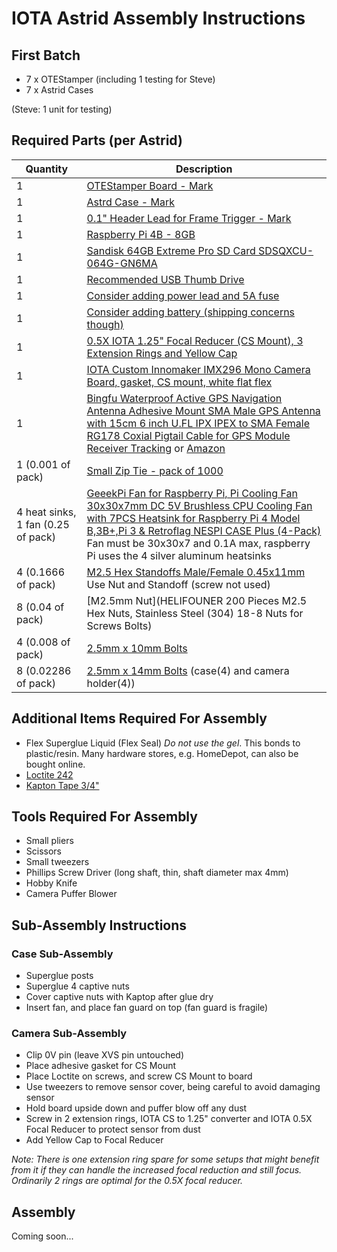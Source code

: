 # IOTA Astrid Assembly Instructions

## First Batch

* 7 x OTEStamper (including 1 testing for Steve)
* 7 x Astrid Cases

(Steve: 1 unit for testing)

## Required Parts (per Astrid)

| Quantity | Description |
| -------- | ----------- |
| 1 | [OTEStamper Board - Mark]() |
| 1 | [Astrd Case - Mark]() |
| 1 | [0.1" Header Lead for Frame Trigger - Mark]() |
| 1 | [Raspberry Pi 4B - 8GB](https://www.digikey.com/en/products/detail/raspberry-pi/SC0195-9/12159401) |
| 1 | [Sandisk 64GB Extreme Pro SD Card SDSQXCU-064G-GN6MA](https://www.amazon.com/Sandisk-Extreme-Pro-MicroSD-V30/dp/B09X7BYSFG) |
| 1 | [Recommended USB Thumb Drive](USBDriveRequirements.md) |
| 1 | [Consider adding power lead and 5A fuse]() |
| 1 | [Consider adding battery (shipping concerns though)]() |
| 1 | [0.5X IOTA 1.25" Focal Reducer (CS Mount), 3 Extension Rings and Yellow Cap]()| 
| 1 | [IOTA Custom Innomaker IMX296 Mono Camera Board, gasket, CS mount, white flat flex]() | 
| 1 | [Bingfu Waterproof Active GPS Navigation Antenna Adhesive Mount SMA Male GPS Antenna with 15cm 6 inch U.FL IPX IPEX to SMA Female RG178 Coxial Pigtail Cable for GPS Module Receiver Tracking](https://bingfushop.com/products/bingfu-waterproof-active-gps-navigation-antenna-adhesive-mount-sma-male-gps-antenna-with-15cm-6-inch-u-fl-ipx-ipex-to-sma-female-rg178-coaxial-pigtail-cable-for-gps-module-receiver-tracking) or [Amazon](https://www.amazon.com/dp/B083D59N55?th=1) |
| 1 (0.001 of pack) | [Small Zip Tie - pack of 1000](https://www.amazon.com/Monday-HS-Plastic-Self-Locking-Electronics-Electrical/dp/B078NT5F2B/ref=sr_1_1_sspa?crid=38WYUGUDTWHMI&keywords=small+zip+tie&qid=1704852696&sprefix=small+zip+tie%2Caps%2C249&sr=8-1-spons&sp_csd=d2lkZ2V0TmFtZT1zcF9hdGY&psc=1) |
| 4 heat sinks, 1 fan (0.25 of pack) | [GeeekPi Fan for Raspberry Pi, Pi Cooling Fan 30x30x7mm DC 5V Brushless CPU Cooling Fan with 7PCS Heatsink for Raspberry Pi 4 Model B,3B+,Pi 3 & Retroflag NESPI CASE Plus (4-Pack)](https://www.amazon.com/GeeekPi-Raspberry-30x30x7mm-Brushless-Retroflag/dp/B07PHGTJKK/ref=sr_1_8?crid=A9I0QMYN2KUX&keywords=GeeekPi+Fan&qid=1704854600&sprefix=geeekpi+fan%2Caps%2C515&sr=8-8) Fan must be 30x30x7 and 0.1A max, raspberry Pi uses the 4 silver aluminum heatsinks |
| 4 (0.1666 of pack) | [M2.5 Hex Standoffs Male/Female 0.45x11mm](https://www.amazon.com/MMOBIEL-Cylinders-Minicomputer-Electronic-Screwdriver/dp/B08M3PN7BT/ref=sr_1_1?crid=DH607ZDF6UCV&keywords=MMOBIEL+24+Pieces+M2.5+%2811mm+Body+%2B+6mm+Screw%29+Hex+Brass+Standoff+Cylinders+%2B+Screws+%2B+Nuts+for+Raspberry+Pi+Series+Minicomputer+Electronic+Circuit+Boards+Incl+%28%2B%29+Screwdriver&qid=1704855436&sprefix=%2Caps%2C300&sr=8-1) Use Nut and Standoff (screw not used) |
| 8 (0.04 of pack) | [M2.5mm Nut](HELIFOUNER 200 Pieces M2.5 Hex Nuts, Stainless Steel (304) 18-8 Nuts for Screws Bolts) |
| 4 (0.008 of pack) | [2.5mm x 10mm Bolts](https://www.amazon.com/uxcell-Phillips-Fasteners-Laptop-Switch/dp/B08J41P7DH/ref=sr_1_1?crid=346IR5ST2EFNF&keywords=uxcell%2BM2.5%2Bx%2B10mm%2BPhillips%2BScrew%2BFasteners%2BBlack%2Bfor%2BLaptop%2BPC%2BTV%2BFan%2BSwitch&qid=1704860065&sprefix=uxcell%2Bm2.5%2Bx%2B10mm%2Bphillips%2Bscrew%2Bfasteners%2Bblack%2Bfor%2Blaptop%2Bpc%2Btv%2Bfan%2Bswitch%2Caps%2C447&sr=8-1&th=1) |
| 8 (0.02286 of pack) | [2.5mm x 14mm Bolts](https://www.amazon.com/uxcell-Phillips-Fasteners-Laptop-Switch/dp/B08J3L4J1K/ref=sr_1_1?crid=LMCFYIXN4JRL&keywords=uxcell%2BM2.5%2Bx%2B14mm%2BPhillips%2BScrew%2BFasteners%2BBlack%2Bfor%2BLaptop%2BPC%2BTV%2BFan%2BSwitch%2B350pcs&qid=1704859408&sprefix=uxcell%2Bm2.5%2Bx%2B14mm%2Bphillips%2Bscrew%2Bfasteners%2Bblack%2Bfor%2Blaptop%2Bpc%2Btv%2Bfan%2Bswitch%2B350pcs%2Caps%2C306&sr=8-1&th=1) (case(4) and camera holder(4)) |

## Additional Items Required For Assembly

* Flex Superglue Liquid (Flex Seal) _Do not use the gel_. This bonds to plastic/resin.  Many hardware stores, e.g. HomeDepot, can also be bought online.
* [Loctite 242](https://www.amazon.com/Henkel-Loctite-Threadlocker-Medium-Strength/dp/B01GWFHAM2/ref=sr_1_2?crid=47965PK44JFB&keywords=loctite+242&qid=1704863154&sprefix=loctite+242%2Caps%2C229&sr=8-2)
* [Kapton Tape 3/4"](https://www.amazon.com/TekLine-Gold-Kapton-Polyimide-36yds/dp/B0049KS03Q/ref=sr_1_13?crid=3K394CE13ILXG&keywords=kapton+tape&qid=1704863195&sprefix=kapton+tape%2Caps%2C233&sr=8-13)

## Tools Required For Assembly

* Small pliers
* Scissors
* Small tweezers
* Phillips Screw Driver (long shaft, thin, shaft diameter max 4mm)
* Hobby Knife
* Camera Puffer Blower

## Sub-Assembly Instructions

### Case Sub-Assembly

* Superglue posts
* Superglue 4 captive nuts
* Cover captive nuts with Kaptop after glue dry
* Insert fan, and place fan guard on top (fan guard is fragile)

### Camera Sub-Assembly

* Clip 0V pin (leave XVS pin untouched)
* Place adhesive gasket for CS Mount
* Place Loctite on screws, and screw CS Mount to board
* Use tweezers to remove sensor cover, being careful to avoid damaging sensor
* Hold board upside down and puffer blow off any dust
* Screw in 2 extension rings, IOTA CS to 1.25" converter and IOTA 0.5X Focal Reducer to protect sensor from dust
* Add Yellow Cap to Focal Reducer

_Note: There is one extension ring spare for some setups that might benefit from it if they can handle the increased focal reduction and still focus.  Ordinarily 2 rings are optimal for the 0.5X focal reducer._

## Assembly

Coming soon...
